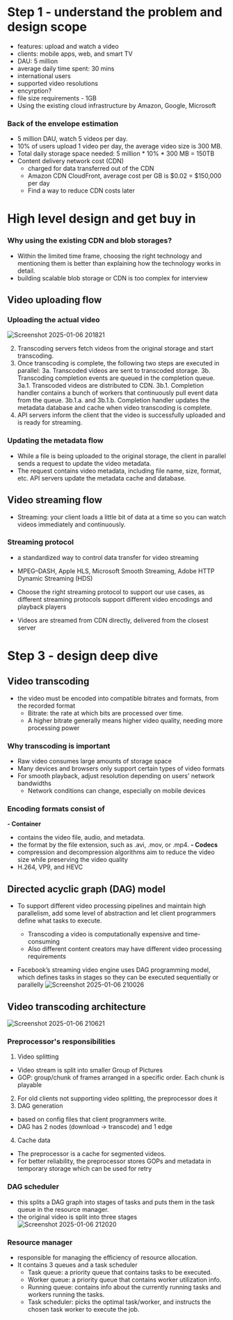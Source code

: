 # Step 1 - understand the problem and design scope
- features: upload and watch a video
- clients: mobile apps, web, and smart TV
- DAU: 5 million
- average daily time spent: 30 mins
- international users
- supported video resolutions
- encyrption?
- file size requirements - 1GB
- Using the existing cloud infrastructure by Amazon, Google, Microsoft

### Back of the envelope estimation
- 5 million DAU, watch 5 videos per day.
- 10% of users upload 1 video per day, the average video size is 300 MB.
- Total daily storage space needed: 5 million * 10% * 300 MB = 150TB
- Content delivery network cost (CDN)
  - charged for data transferred out of the CDN
  - Amazon CDN CloudFront, average cost per GB is $0.02 = $150,000 per day
  - Find a way to reduce CDN costs later

# High level design and get buy in
### Why using the existing CDN and blob storages?
- Within the limited time frame, choosing the right technology and mentioning them is better than explaining how the technology works in detail.
- building scalable blob storage or CDN is too complex for interview

## Video uploading flow
### Uploading the actual video
![Screenshot 2025-01-06 201821](https://github.com/user-attachments/assets/17f5a470-c151-4c19-bce5-d8e5014c6873)

2. Transcoding servers fetch videos from the original storage and start transcoding.
3. Once transcoding is complete, the following two steps are executed in parallel:
  3a. Transcoded videos are sent to transcoded storage.
  3b. Transcoding completion events are queued in the completion queue.
3a.1. Transcoded videos are distributed to CDN.
3b.1. Completion handler contains a bunch of workers that continuously pull event data from the queue.
3b.1.a. and 3b.1.b. Completion handler updates the metadata database and cache when video transcoding is complete.
4. API servers inform the client that the video is successfully uploaded and is ready for streaming.

### Updating the metadata flow
- While a file is being uploaded to the original storage, the client in parallel sends a request to update the video metadata.
- The request contains video metadata, including file name, size, format, etc. API servers update the metadata cache and database.

## Video streaming flow
- Streaming: your client loads a little bit of data at a time so you can watch videos immediately and continuously.

### Streaming protocol
- a standardized way to control data transfer for video streaming
- MPEG–DASH, Apple HLS, Microsoft Smooth Streaming, Adobe HTTP Dynamic Streaming (HDS)
- Choose the right streaming protocol to support our use cases, as different streaming protocols support different video encodings and playback players

- Videos are streamed from CDN directly, delivered from the closest server

# Step 3 - design deep dive
## Video transcoding
- the video must be encoded into compatible bitrates and formats, from the recorded format
   - Bitrate: the rate at which bits are processed over time.
   - A higher bitrate generally means higher video quality, needing more processing power

### Why transcoding is important
- Raw video consumes large amounts of storage space
- Many devices and browsers only support certain types of video formats
- For smooth playback, adjust resolution depending on users' network bandwidths
  - Network conditions can change, especially on mobile devices

### Encoding formats consist of
**- Container**
  - contains the video file, audio, and metadata.
  - the format by the file extension, such as .avi, .mov, or .mp4.
**- Codecs**
  - compression and decompression algorithms aim to reduce the video size while preserving the video quality
  - H.264, VP9, and HEVC

## Directed acyclic graph (DAG) model
- To support different video processing pipelines and maintain high parallelism, add some level of abstraction and let client programmers define what tasks to execute.
  - Transcoding a video is computationally expensive and time-consuming
  - Also different content creators may have different video processing requirements

- Facebook’s streaming video engine uses DAG programming model, which defines tasks in stages so they can be executed sequentially or parallelly
![Screenshot 2025-01-06 210026](https://github.com/user-attachments/assets/7b6de8c5-0e23-4928-97ec-34113d0aec98)

## Video transcoding architecture
![Screenshot 2025-01-06 210621](https://github.com/user-attachments/assets/aa922073-f1ba-4104-8db7-55d7ec21be5e)

### Preprocessor's responsibilities
1. Video splitting
  - Video stream is split into smaller Group of Pictures
  - GOP: group/chunk of frames arranged in a specific order. Each chunk is playable
2. For old clients not supporting video splitting, the preprocessor does it
3. DAG generation
  - based on config files that client programmers write.
  - DAG has 2 nodes (download -> transcode) and 1 edge
4. Cache data
  - The preprocessor is a cache for segmented videos.
  - For better reliability, the preprocessor stores GOPs and metadata in temporary storage which can be used for retry

### DAG scheduler
- this splits a DAG graph into stages of tasks and puts them in the task queue in the resource manager.
- the original video is split into three stages
![Screenshot 2025-01-06 212020](https://github.com/user-attachments/assets/331bcce7-d9b2-435e-9b3e-5f2d579833a7)

### Resource manager
- responsible for managing the efficiency of resource allocation.
- It contains 3 queues and a task scheduler
  - Task queue: a priority queue that contains tasks to be executed.
  - Worker queue: a priority queue that contains worker utilization info.
  - Running queue: contains info about the currently running tasks and workers running the tasks.
  - Task scheduler: picks the optimal task/worker, and instructs the chosen task worker to execute the job.
